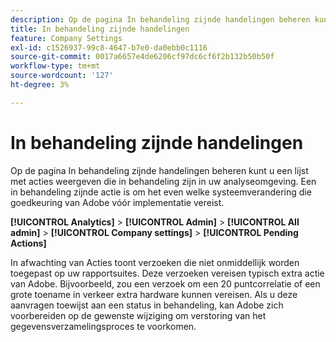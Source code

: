 ```yaml
---
description: Op de pagina In behandeling zijnde handelingen beheren kunt u een lijst met acties weergeven die in behandeling zijn in uw analyseomgeving. Een in behandeling zijnde actie is om het even welke systeemverandering die goedkeuring van Adobe vóór implementatie vereist.
title: In behandeling zijnde handelingen
feature: Company Settings
exl-id: c1526937-99c8-4647-b7e0-da0ebb0c1116
source-git-commit: 0017a6657e4de6206cf97dc6cf6f2b132b50b50f
workflow-type: tm+mt
source-wordcount: '127'
ht-degree: 3%

---
```


# In behandeling zijnde handelingen

Op de pagina In behandeling zijnde handelingen beheren kunt u een lijst met acties weergeven die in behandeling zijn in uw analyseomgeving. Een in behandeling zijnde actie is om het even welke systeemverandering die goedkeuring van Adobe vóór implementatie vereist.

**[!UICONTROL Analytics]** > **[!UICONTROL Admin]** > **[!UICONTROL All admin]** > **[!UICONTROL Company settings]** > **[!UICONTROL Pending Actions]**

In afwachting van Acties toont verzoeken die niet onmiddellijk worden toegepast op uw rapportsuites. Deze verzoeken vereisen typisch extra actie van Adobe. Bijvoorbeeld, zou een verzoek om een 20 puntcorrelatie of een grote toename in verkeer extra hardware kunnen vereisen. Als u deze aanvragen toewijst aan een status in behandeling, kan Adobe zich voorbereiden op de gewenste wijziging om verstoring van het gegevensverzamelingsproces te voorkomen.

